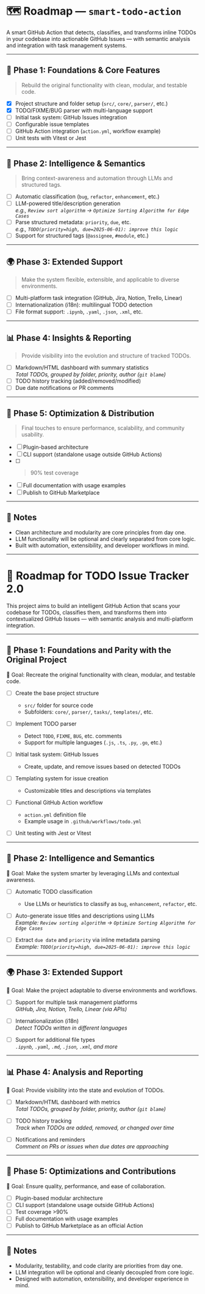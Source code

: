# 🗺️ Roadmap — `smart-todo-action`

A smart GitHub Action that detects, classifies, and transforms inline TODOs in your codebase into actionable GitHub Issues — with semantic analysis and integration with task management systems.

---

## 🧱 Phase 1: Foundations & Core Features

> Rebuild the original functionality with clean, modular, and testable code.

- [X] Project structure and folder setup (`src/`, `core/`, `parser/`, etc.)
- [X] TODO/FIXME/BUG parser with multi-language support
- [ ] Initial task system: GitHub Issues integration
- [ ] Configurable issue templates
- [ ] GitHub Action integration (`action.yml`, workflow example)
- [ ] Unit tests with Vitest or Jest

---

## 🧠 Phase 2: Intelligence & Semantics

> Bring context-awareness and automation through LLMs and structured tags.

- [ ] Automatic classification (`bug`, `refactor`, `enhancement`, etc.)
- [ ] LLM-powered title/description generation  
  _e.g., `Review sort algorithm` → `Optimize Sorting Algorithm for Edge Cases`_
- [ ] Parse structured metadata: `priority`, `due`, etc.  
  _e.g., `TODO(priority=high, due=2025-06-01): improve this logic`_
- [ ] Support for structured tags (`@assignee`, `#module`, etc.)

---

## 🌍 Phase 3: Extended Support

> Make the system flexible, extensible, and applicable to diverse environments.

- [ ] Multi-platform task integration (GitHub, Jira, Notion, Trello, Linear)
- [ ] Internationalization (i18n): multilingual TODO detection
- [ ] File format support: `.ipynb`, `.yaml`, `.json`, `.xml`, etc.

---

## 📊 Phase 4: Insights & Reporting

> Provide visibility into the evolution and structure of tracked TODOs.

- [ ] Markdown/HTML dashboard with summary statistics  
  _Total TODOs, grouped by folder, priority, author (`git blame`)_
- [ ] TODO history tracking (added/removed/modified)
- [ ] Due date notifications or PR comments

---

## 🔁 Phase 5: Optimization & Distribution

> Final touches to ensure performance, scalability, and community usability.

- [ ] Plugin-based architecture
- [ ] CLI support (standalone usage outside GitHub Actions)
- [ ] >90% test coverage
- [ ] Full documentation with usage examples
- [ ] Publish to GitHub Marketplace

---

## 📌 Notes

- Clean architecture and modularity are core principles from day one.
- LLM functionality will be optional and clearly separated from core logic.
- Built with automation, extensibility, and developer workflows in mind.

---

# 🚀 Roadmap for TODO Issue Tracker 2.0

This project aims to build an intelligent GitHub Action that scans your codebase for TODOs, classifies them, and transforms them into contextualized GitHub Issues — with semantic analysis and multi-platform integration.

---

## 🧱 Phase 1: Foundations and Parity with the Original Project

🎯 Goal: Recreate the original functionality with clean, modular, and testable code.

- [ ] Create the base project structure
  - `src/` folder for source code
  - Subfolders: `core/`, `parser/`, `tasks/`, `templates/`, etc.

- [ ] Implement TODO parser
  - Detect `TODO`, `FIXME`, `BUG`, etc. comments
  - Support for multiple languages (`.js`, `.ts`, `.py`, `.go`, etc.)

- [ ] Initial task system: GitHub Issues
  - Create, update, and remove issues based on detected TODOs

- [ ] Templating system for issue creation
  - Customizable titles and descriptions via templates

- [ ] Functional GitHub Action workflow
  - `action.yml` definition file
  - Example usage in `.github/workflows/todo.yml`

- [ ] Unit testing with Jest or Vitest

---

## 🧠 Phase 2: Intelligence and Semantics

🎯 Goal: Make the system smarter by leveraging LLMs and contextual awareness.

- [ ] Automatic TODO classification
  - Use LLMs or heuristics to classify as `bug`, `enhancement`, `refactor`, etc.

- [ ] Auto-generate issue titles and descriptions using LLMs  
  _Example: `Review sorting algorithm` → `Optimize Sorting Algorithm for Edge Cases`_

- [ ] Extract `due date` and `priority` via inline metadata parsing  
  _Example: `TODO(priority=high, due=2025-06-01): improve this logic`_

---

## 🌍 Phase 3: Extended Support

🎯 Goal: Make the project adaptable to diverse environments and workflows.

- [ ] Support for multiple task management platforms  
  _GitHub, Jira, Notion, Trello, Linear (via APIs)_

- [ ] Internationalization (i18n)  
  _Detect TODOs written in different languages_

- [ ] Support for additional file types  
  _`.ipynb`, `.yaml`, `.md`, `.json`, `.xml`, and more_

---

## 📊 Phase 4: Analysis and Reporting

🎯 Goal: Provide visibility into the state and evolution of TODOs.

- [ ] Markdown/HTML dashboard with metrics  
  _Total TODOs, grouped by folder, priority, author (`git blame`)_

- [ ] TODO history tracking  
  _Track when TODOs are added, removed, or changed over time_

- [ ] Notifications and reminders  
  _Comment on PRs or issues when due dates are approaching_

---

## 🔁 Phase 5: Optimizations and Contributions

🎯 Goal: Ensure quality, performance, and ease of collaboration.

- [ ] Plugin-based modular architecture
- [ ] CLI support (standalone usage outside GitHub Actions)
- [ ] Test coverage >90%
- [ ] Full documentation with usage examples
- [ ] Publish to GitHub Marketplace as an official Action

---

## 📌 Notes

- Modularity, testability, and code clarity are priorities from day one.
- LLM integration will be optional and cleanly decoupled from core logic.
- Designed with automation, extensibility, and developer experience in mind.

